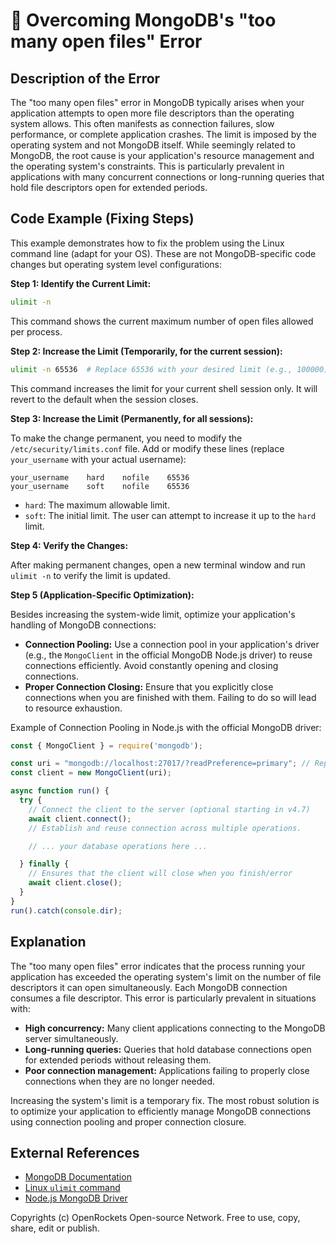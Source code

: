 # 🐞 Overcoming MongoDB's "too many open files" Error


## Description of the Error

The "too many open files" error in MongoDB typically arises when your application attempts to open more file descriptors than the operating system allows.  This often manifests as connection failures, slow performance, or complete application crashes.  The limit is imposed by the operating system and not MongoDB itself.  While seemingly related to MongoDB, the root cause is your application's resource management and the operating system's constraints.  This is particularly prevalent in applications with many concurrent connections or long-running queries that hold file descriptors open for extended periods.

## Code Example (Fixing Steps)

This example demonstrates how to fix the problem using the Linux command line (adapt for your OS).  These are not MongoDB-specific code changes but operating system level configurations:

**Step 1: Identify the Current Limit:**

```bash
ulimit -n
```

This command shows the current maximum number of open files allowed per process.

**Step 2: Increase the Limit (Temporarily, for the current session):**

```bash
ulimit -n 65536  # Replace 65536 with your desired limit (e.g., 100000)
```

This command increases the limit for your current shell session only.  It will revert to the default when the session closes.

**Step 3: Increase the Limit (Permanently, for all sessions):**

To make the change permanent, you need to modify the `/etc/security/limits.conf` file.  Add or modify these lines (replace `your_username` with your actual username):

```
your_username    hard    nofile    65536
your_username    soft    nofile    65536
```

* `hard`: The maximum allowable limit.
* `soft`: The initial limit. The user can attempt to increase it up to the `hard` limit.


**Step 4: Verify the Changes:**

After making permanent changes, open a new terminal window and run `ulimit -n` to verify the limit is updated.

**Step 5 (Application-Specific Optimization):**

Besides increasing the system-wide limit, optimize your application's handling of MongoDB connections:

* **Connection Pooling:** Use a connection pool in your application's driver (e.g., the `MongoClient` in the official MongoDB Node.js driver) to reuse connections efficiently.  Avoid constantly opening and closing connections.
* **Proper Connection Closing:** Ensure that you explicitly close connections when you are finished with them.  Failing to do so will lead to resource exhaustion.

Example of Connection Pooling in Node.js with the official MongoDB driver:

```javascript
const { MongoClient } = require('mongodb');

const uri = "mongodb://localhost:27017/?readPreference=primary"; // Replace with your connection string.
const client = new MongoClient(uri);

async function run() {
  try {
    // Connect the client to the server	(optional starting in v4.7)
    await client.connect();
    // Establish and reuse connection across multiple operations.

    // ... your database operations here ...

  } finally {
    // Ensures that the client will close when you finish/error
    await client.close();
  }
}
run().catch(console.dir);
```



## Explanation

The "too many open files" error indicates that the process running your application has exceeded the operating system's limit on the number of file descriptors it can open simultaneously.  Each MongoDB connection consumes a file descriptor.  This error is particularly prevalent in situations with:

* **High concurrency:** Many client applications connecting to the MongoDB server simultaneously.
* **Long-running queries:** Queries that hold database connections open for extended periods without releasing them.
* **Poor connection management:** Applications failing to properly close connections when they are no longer needed.

Increasing the system's limit is a temporary fix.  The most robust solution is to optimize your application to efficiently manage MongoDB connections using connection pooling and proper connection closure.

## External References

* [MongoDB Documentation](https://www.mongodb.com/docs/)
* [Linux `ulimit` command](https://man7.org/linux/man-pages/man1/ulimit.1.html)
* [Node.js MongoDB Driver](https://www.mongodb.com/drivers/node/)



Copyrights (c) OpenRockets Open-source Network. Free to use, copy, share, edit or publish.

